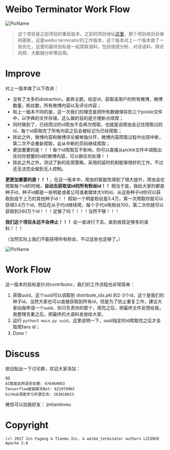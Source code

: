 # Weibo Terminator Work Flow

![PicName](http://ofwzcunzi.bkt.clouddn.com/6SVLe7p9PKjN5u4q.png)

> 这个项目是之前项目的重启版本，之前的项目地址[这里](https://github.com/jinfagang/weibo_terminater.git)，那个项目依旧会保持更新，这是weibo terminator的工作版本，这个版本对上一个版本做了一些优化，这里的最终目标是一起爬取语料，包括情感分析、对话语料、舆论风控、大数据分析等应用。

# Improve

对上一版本做了以下改进：

* 没有了太多的distraction，直奔主题，给定id，获取该用户的所有微博，微博数量，粉丝数，所有微博内容以及评论内容；
* 和上一版本不同的是，这一次我们的理念是把所有数据保存到三个pickle文件中，以字典的文件存储，这么做的目的是方便断点续爬；
* 同时做到了，已经爬过的id爬虫不会再次爬取，也就是说爬虫会记住爬取过的id，每个id获取完了所有内容之后会被标记为已经爬取；
* 除此之外，微博内容和微博评论被单独分开，微博内容爬取过程中出现中断，第二次不会重新爬取，会从中断的页码继续爬取；
* 更加重要的是！！！每个id爬取互不影响，你可以直接从pickle文件中调取出任何你想要的id的微博内容，可以做任何处理！！
* 除此之外之外，测试了新的反爬策略，采用的延时机制能够很好的工作，不过还无法完全做到无人控制。

**更更加重要的是！！！**，在这一版本中，爬虫的智能性得到了很大提升，爬虫会在爬取每个id的时候，**自动去获取该id的所有粉丝id！！**
相当于是，我给大家的都是种子id，种子id都是一些明星或者公司或者媒体大V的id，从这些种子id你可以获取到成千上万的其他种子id！！
假如一个明星粉丝是3.4万，第一次爬取你就可以获得3.4万个id，然后在从子代id继续爬，每个子代id有粉丝100，第二次你就可以获取到340万个id！！！足够了吗？！！！当然不够！！！

**我们这个项目永远不会停止！！！** 会一直进行下去，直到收获足够多的语料！！！

（当然实际上我们不能获得所有粉丝，不过这些也足够了。）

![PicName](http://ofwzcunzi.bkt.clouddn.com/lqcx6MLSdS8whJVt.png)

# Work Flow

这一版本的目标是针对contributor，我们的工作流程也非常简单：

1. 获取uuid，这个uuid可以调取到 distribute_ids.pkl 的2-3个id，这个是我们的种子id，当然大家也可以直接获取到所有id，但是为了防止重复工作，建议大家向我申请一个uuid，你只负责你的那个，爬完之后，把最终文件反馈给我，我整理去重之后，把最终的大语料发放给大家。
2. 运行 `python3 main.py uuid`，这里说明一下，uuid指定的id爬取完之后才会取爬fans id；
3. Done！

# Discuss

依旧贴出一下讨论群，欢迎大家添加：
```
QQ
AI智能自然语言处理: 476464663
Tensorflow智能聊天Bot: 621970965
GitHub深度学习开源交流: 263018023
```
微信可以加我好友： jintianiloveu

# Copyright

```
(c) 2017 Jin Fagang & Tianmu Inc. & weibo_terminator authors LICENSE Apache 2.0
```
